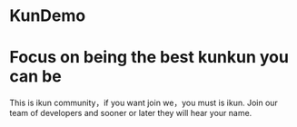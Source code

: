 # KunDemo
# Focus on being the best kunkun you can be
This is ikun community，if you want join we，you must is ikun.
Join our team of developers and sooner or later they will hear your name.

